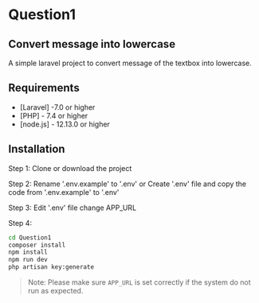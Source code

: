 # Question1
## Convert message into lowercase
A simple laravel project to convert message of the textbox into lowercase.

## Requirements
- [Laravel] -7.0 or higher
- [PHP] - 7.4 or higher
- [node.js] - 12.13.0 or higher

## Installation
Step 1: Clone or download the project

Step 2: 
Rename '.env.example' to '.env' or Create '.env' file and copy the code from '.env.example' to '.env'

Step 3:
Edit '.env' file change APP_URL

Step 4:
```sh
cd Question1
composer install
npm install
npm run dev
php artisan key:generate
```

> Note: Please make sure `APP_URL` is set correctly if the system do not run as expected.


